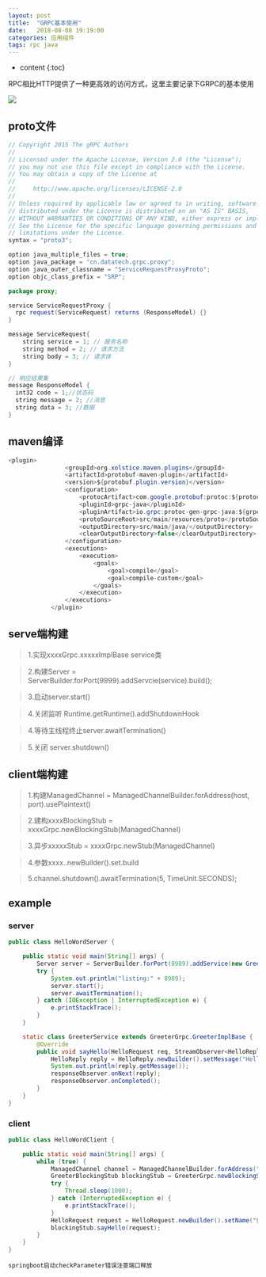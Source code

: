 ```yaml
---
layout: post
title:  "GRPC基本使用"
date:   2018-08-08 19:19:00
categories: 应用组件
tags: rpc java
---
```


* content
{:toc}

RPC相比HTTP提供了一种更高效的访问方式，这里主要记录下GRPC的基本使用

![](http://incdn1.b0.upaiyun.com/2016/10/57f7d50f506df745766064d6b9ec5143.png)





## proto文件
```java
// Copyright 2015 The gRPC Authors
//
// Licensed under the Apache License, Version 2.0 (the "License");
// you may not use this file except in compliance with the License.
// You may obtain a copy of the License at
//
//     http://www.apache.org/licenses/LICENSE-2.0
//
// Unless required by applicable law or agreed to in writing, software
// distributed under the License is distributed on an "AS IS" BASIS,
// WITHOUT WARRANTIES OR CONDITIONS OF ANY KIND, either express or implied.
// See the License for the specific language governing permissions and
// limitations under the License.
syntax = "proto3";

option java_multiple_files = true;
option java_package = "cn.datatech.grpc.proxy";
option java_outer_classname = "ServiceRequestProxyProto";
option objc_class_prefix = "SRP";

package proxy;

service ServiceRequestProxy {
  rpc request(ServiceRequest) returns (ResponseModel) {}
}

message ServiceRequest{
	string service = 1; // 服务名称
	string method = 2; // 请求方法
	string body = 3; // 请求体
}

// 响应结果集
message ResponseModel {
  int32 code = 1;//状态码
  string message = 2; //消息
  string data = 3; //数据
}
```

## maven编译

```java
<plugin>
				<groupId>org.xolstice.maven.plugins</groupId>
				<artifactId>protobuf-maven-plugin</artifactId>
				<version>${protobuf.plugin.version}</version>
				<configuration>
					<protocArtifact>com.google.protobuf:protoc:${protoc.version}:exe:${os.detected.classifier}</protocArtifact>
					<pluginId>grpc-java</pluginId>
					<pluginArtifact>io.grpc:protoc-gen-grpc-java:${grpc.version}:exe:${os.detected.classifier}</pluginArtifact>
					<protoSourceRoot>src/main/resources/proto</protoSourceRoot>
					<outputDirectory>src/main/java/</outputDirectory>
					<clearOutputDirectory>false</clearOutputDirectory>
				</configuration>
				<executions>
					<execution>
						<goals>
							<goal>compile</goal>
							<goal>compile-custom</goal>
						</goals>
					</execution>
				</executions>
			</plugin>
```

## serve端构建

> 1.实现xxxxGrpc.xxxxxImplBase service类

> 2.构建Server = ServerBuilder.forPort(9999).addServcie(service).build();

> 3.启动server.start()

> 4.关闭监听 Runtime.getRuntime().addShutdownHook

> 4.等待主线程终止server.awaitTermination()

> 5.关闭 server.shutdown()

## client端构建

> 1.构建ManagedChannel = ManagedChannelBuilder.forAddress(host, port).usePlaintext()

> 2.建构xxxxBlockingStub = xxxxGrpc.newBlockingStub(ManagedChannel)

> 3.异步xxxxxStub = xxxxGrpc.newStub(ManagedChannel)

> 4.参数xxxx..newBuilder().set.build

> 5.channel.shutdown().awaitTermination(5, TimeUnit.SECONDS);


## example

### server

```java
public class HelloWordServer {

    public static void main(String[] args) {
        Server server = ServerBuilder.forPort(8989).addService(new GreeterService()).build();
        try {
            System.out.println("listing:" + 8989);
            server.start();
            server.awaitTermination();
        } catch (IOException | InterruptedException e) {
            e.printStackTrace();
        }
    }

    static class GreeterService extends GreeterGrpc.GreeterImplBase {
        @Override
        public void sayHello(HelloRequest req, StreamObserver<HelloReply> responseObserver) {
            HelloReply reply = HelloReply.newBuilder().setMessage("Hello " + req.getName()).build();
            System.out.println(reply.getMessage());
            responseObserver.onNext(reply);
            responseObserver.onCompleted();
        }
    }
}
```

### client

```java
public class HelloWordClient {

    public static void main(String[] args) {
        while (true) {
            ManagedChannel channel = ManagedChannelBuilder.forAddress("localhost", 8989).usePlaintext().build();
            GreeterBlockingStub blockingStub = GreeterGrpc.newBlockingStub(channel);
            try {
                Thread.sleep(1000);
            } catch (InterruptedException e) {
                e.printStackTrace();
            }
            HelloRequest request = HelloRequest.newBuilder().setName("你好啊").build();
            blockingStub.sayHello(request);
        }
    }
}
```

`springboot启动checkParameter错误注意端口释放`